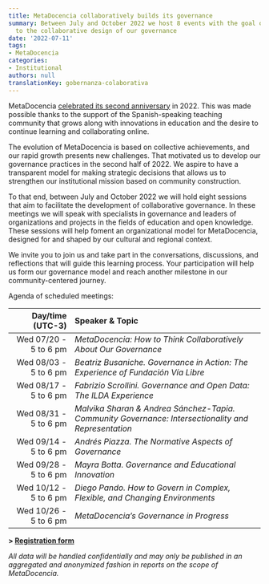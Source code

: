 ```yaml
---
title: MetaDocencia collaboratively builds its governance
summary: Between July and October 2022 we host 8 events with the goal of contributing
  to the collaborative design of our governance
date: '2022-07-11'
tags:
- MetaDocencia
categories:
- Institutional
authors: null
translationKey: gobernanza-colaborativa
---
```


MetaDocencia [celebrated its second anniversary](https://www.metadocencia.org/en/post/cumple_mes_dos_anios/) in 2022. This was made possible thanks to the support of the Spanish-speaking teaching community that grows along with innovations in education and the desire to continue learning and collaborating online.

The evolution of MetaDocencia is based on collective achievements, and our rapid growth presents new challenges. That motivated us to develop our governance practices in the second half of 2022. We aspire to have a transparent model for making strategic decisions that allows us to strengthen our institutional mission based on community construction.

To that end, between July and October 2022 we will hold eight sessions that aim to facilitate the development of collaborative governance. In these meetings we will speak with specialists in governance and leaders of organizations and projects in the fields of education and open knowledge. These sessions will help foment an organizational model for MetaDocencia, designed for and shaped by our cultural and regional context.

We invite you to join us and take part in the conversations, discussions, and reflections that will guide this learning process. Your participation will help us form our governance model and reach another milestone in our community-centered journey.

Agenda of scheduled meetings:

|  Day/time (UTC-3) | Speaker & Topic |
| -----:  | :----------- |
|Wed 07/20 - 5 to 6 pm | *MetaDocencia: How to Think Collaboratively About Our Governance* | 
|Wed 08/03 - 5 to 6 pm | *Beatriz Busaniche. Governance in Action: The Experience of Fundación Vía Libre* | 
|Wed 08/17 - 5 to 6 pm | *Fabrizio Scrollini. Governance and Open Data: The ILDA Experience* |
|Wed 08/31 - 5 to 6 pm | *Malvika Sharan & Andrea Sánchez-Tapia. Community Governance: Intersectionality and Representation* |
|Wed 09/14 - 5 to 6 pm | *Andrés Piazza. The Normative Aspects of Governance* |
|Wed 09/28 - 5 to 6 pm | *Mayra Botta. Governance and Educational Innovation* |
|Wed 10/12 - 5 to 6 pm | *Diego Pando. How to Govern in Complex, Flexible, and Changing Environments* |
|Wed 10/26 - 5 to 6 pm | *MetaDocencia’s Governance in Progress* |

**> [Registration form](https://docs.google.com/forms/d/e/1FAIpQLSfUHrL4F10zWwOuRKW0I8y-_7YT1p8PslzIk7jLBuoR41Hs-Q/viewform)**

*All data will be handled confidentially and may only be published in an aggregated and anonymized fashion in reports on the scope of MetaDocencia.*
